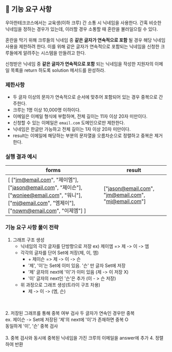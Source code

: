 ## 🚀 기능 요구 사항

우아한테크코스에서는 교육생(이하 크루) 간 소통 시 닉네임을 사용한다. 간혹 비슷한 닉네임을 정하는 경우가 있는데, 이러할 경우 소통할 때 혼란을 불러일으킬 수 있다.

혼란을 막기 위해 크루들의 닉네임 중 **같은 글자가 연속적으로 포함** 될 경우 해당 닉네임 사용을 제한하려 한다. 이를 위해 같은 글자가 연속적으로 포함되는 닉네임을 신청한 크루들에게 알려주는 시스템을 만들려고 한다.


신청받은 닉네임 중 **같은 글자가 연속적으로 포함** 되는 닉네임을 작성한 지원자의 이메일 목록을 return 하도록 solution 메서드를 완성하라.

### 제한사항

- 두 글자 이상의 문자가 연속적으로 순서에 맞추어 포함되어 있는 경우 중복으로 간주한다.
- 크루는 1명 이상 10,000명 이하이다.
- 이메일은 이메일 형식에 부합하며, 전체 길이는 11자 이상 20자 미만이다.
- 신청할 수 있는 이메일은 `email.com` 도메인으로만 제한한다.
- 닉네임은 한글만 가능하고 전체 길이는 1자 이상 20자 미만이다.
- result는 이메일에 해당하는 부분의 문자열을 오름차순으로 정렬하고 중복은 제거한다.

### 실행 결과 예시

| forms | result |
| --- | --- |
| [ ["jm@email.com", "제이엠"], ["jason@email.com", "제이슨"], ["woniee@email.com", "워니"], ["mj@email.com", "엠제이"], ["nowm@email.com", "이제엠"] ] | ["jason@email.com", "jm@email.com", "mj@email.com"] |


### 기능 요구 사항 풀이 전략
1. 그래프 구조 생성
   - 닉네임의 각각 글자를 단방향으로 저장 ex) 제이엠 => 제 -> 이 -> 엠
   - 각각의 글자를 단어 Set에 저장(제, 이, 엠)
     - \+ 제이슨 => 제 -> 이 -> 슨
     - '제', '이'는 Set에 이미 있음. '슨' 만 글자 Set에 저장
     - '제' 글자의 next에 '이'가 이미 있음 (제 -> 이  저장 X)
     - '이' 글자의 next인 '슨'은 추가 (이 - > 슨 저장)
   - 위 과정으로 그래프 생성(트라이 구조 차용)
     - 제 -> 이 -> (엠, 슨)
<br>
<br>
2. 저장된 그래프를 통해 중복 여부 검사
   두 글자가 연속인 경우만 중복<br>
   ex. 제이슨 -> Set에 저장된 '제'의 next에 '이'가 존재하면 중복 O<br>
        동일하게 '이', '슨' 중복 검사<br><br>
3. 중복 검사와 동시에 중복된 닉네임을 가진 크루의 이메일을 answer에 추가
4. 정렬하여 반환
